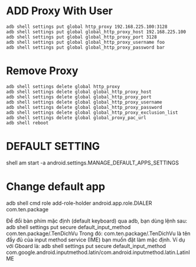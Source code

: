# ADD Proxy With User
```
adb shell settings put global http_proxy 192.168.225.100:3128
adb shell settings put global global_http_proxy_host 192.168.225.100
adb shell settings put global global_http_proxy_port 3128
adb shell settings put global global_http_proxy_username foo
adb shell settings put global global_http_proxy_password bar
```
# Remove Proxy
```
adb shell settings delete global http_proxy
adb shell settings delete global global_http_proxy_host
adb shell settings delete global global_http_proxy_port
adb shell settings delete global global_http_proxy_username
adb shell settings delete global global_http_proxy_password
adb shell settings delete global global_http_proxy_exclusion_list
adb shell settings delete global global_proxy_pac_url
adb shell reboot
```
# DEFAULT SETTING
shell am start -a android.settings.MANAGE_DEFAULT_APPS_SETTINGS

# Change default app
adb shell cmd role add-role-holder android.app.role.DIALER com.ten.package


Để đổi bàn phím mặc định (default keyboard) qua adb, bạn dùng lệnh sau:
adb shell settings put secure default_input_method com.ten.package/.TenDichVu
Trong đó:
com.ten.package/.TenDichVu là tên đầy đủ của input method service (IME) bạn muốn đặt làm mặc định.
Ví dụ với Gboard là:
adb shell settings put secure default_input_method com.google.android.inputmethod.latin/com.android.inputmethod.latin.LatinIME
